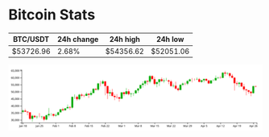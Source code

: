 # Bitcoin Stats

BTC/USDT|24h change|24h high|24h low|
|---|---|---|---|
|$53726.96|2.68%|$54356.62|$52051.06|

<img src="./chart.svg">
